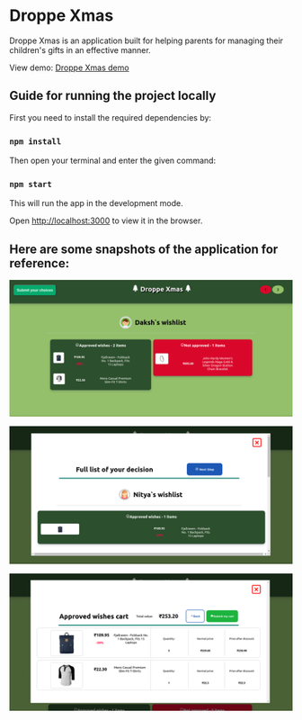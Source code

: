 # Droppe Xmas

Droppe Xmas is an application built for helping parents for managing their children's gifts in an effective manner.

View demo: [Droppe Xmas demo](https://droppe-xmas.web.app/)

## Guide for running the project locally

First you need to install the required dependencies by:

### `npm install`

Then open your terminal and enter the given command:

### `npm start`

This will run the app in the development mode. 

Open [http://localhost:3000](http://localhost:3000) to view it in the browser.

## Here are some snapshots of the application for reference:

![alt text](https://github.com/Yash621/droppe-xmas/blob/master/assets/Screenshot_2021-12-27_02-36-54.png "title-1")                

![alt text](https://github.com/Yash621/droppe-xmas/blob/master/assets/Screenshot_2021-12-27_02-37-04.png "title-1")  

![alt text](https://github.com/Yash621/droppe-xmas/blob/master/assets/Screenshot_2021-12-27_02-37-11.png "title-1")  
